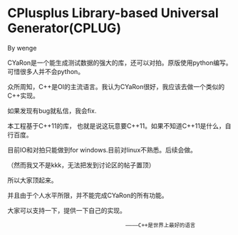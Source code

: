 # CPlusplus Library-based Universal Generator(CPLUG)
By wenge

CYaRon是一个能生成测试数据的强大的库，还可以对拍。原版使用python编写。可惜很多人并不会python。

众所周知，C++是OI的主流语言。我认为CYaRon很好，我应该去做一个类似的C++实现。 

如果发现有bug就私信，我会fix.

本工程基于C++11的库， 也就是说这玩意要C++11。如果不知道C++11是什么，自行百度。

目前IO和对拍只能做到for windows.目前对linux不熟悉。后续会做。 

（然而我又不是kkk，无法把发到讨论区的帖子置顶） 

所以大家顶起来。

并且由于个人水平所限，并不能完成CYaRon的所有功能。

大家可以支持一下，提供一下自己的实现。 

                                         ————C++是世界上最好的语言 
